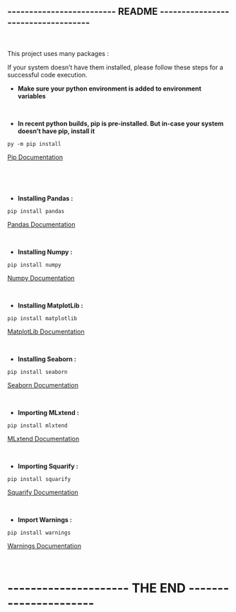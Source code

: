 **-------------------------    README  -----------------------------------**
----------------------------------------------------------------------------

 

This project uses many packages :

If your system doesn’t have them installed, please follow these steps for a
successful code execution.

-   **Make sure your python environment is added to environment variables**

 

-   **In recent python builds, pip is pre-installed. But in-case your system
    doesn’t have pip, install it**

~~~~~~~~~~~~~~~~~~~~~~~~~~~~~~~~~~~~~~~~~~~~~~~~~~~~~~~~~~~~~~~~~~~~~~~~~~~~~~~~
py -m pip install
~~~~~~~~~~~~~~~~~~~~~~~~~~~~~~~~~~~~~~~~~~~~~~~~~~~~~~~~~~~~~~~~~~~~~~~~~~~~~~~~

[Pip Documentation](https://pip.pypa.io/en/stable/)

 

 

-   **Installing Pandas :**

~~~~~~~~~~~~~~~~~~~~~~~~~~~~~~~~~~~~~~~~~~~~~~~~~~~~~~~~~~~~~~~~~~~~~~~~~~~~~~~~
pip install pandas
~~~~~~~~~~~~~~~~~~~~~~~~~~~~~~~~~~~~~~~~~~~~~~~~~~~~~~~~~~~~~~~~~~~~~~~~~~~~~~~~

[Pandas Documentation](https://pandas.pydata.org/pandas-docs/stable/)

 

-   **Installing Numpy :**

~~~~~~~~~~~~~~~~~~~~~~~~~~~~~~~~~~~~~~~~~~~~~~~~~~~~~~~~~~~~~~~~~~~~~~~~~~~~~~~~
pip install numpy
~~~~~~~~~~~~~~~~~~~~~~~~~~~~~~~~~~~~~~~~~~~~~~~~~~~~~~~~~~~~~~~~~~~~~~~~~~~~~~~~

[Numpy Documentation](https://docs.scipy.org/doc/)

 

-   **Installing MatplotLib :**

~~~~~~~~~~~~~~~~~~~~~~~~~~~~~~~~~~~~~~~~~~~~~~~~~~~~~~~~~~~~~~~~~~~~~~~~~~~~~~~~
pip install matplotlib
~~~~~~~~~~~~~~~~~~~~~~~~~~~~~~~~~~~~~~~~~~~~~~~~~~~~~~~~~~~~~~~~~~~~~~~~~~~~~~~~

[ MatplotLib Documentation​](https://matplotlib.org/)

 

-   **Installing Seaborn :**

~~~~~~~~~~~~~~~~~~~~~~~~~~~~~~~~~~~~~~~~~~~~~~~~~~~~~~~~~~~~~~~~~~~~~~~~~~~~~~~~
pip install seaborn
~~~~~~~~~~~~~~~~~~~~~~~~~~~~~~~~~~~~~~~~~~~~~~~~~~~~~~~~~~~~~~~~~~~~~~~~~~~~~~~~

[Seaborn Documentation](https://seaborn.pydata.org/)

 

-   **Importing MLxtend :**

~~~~~~~~~~~~~~~~~~~~~~~~~~~~~~~~~~~~~~~~~~~~~~~~~~~~~~~~~~~~~~~~~~~~~~~~~~~~~~~~
pip install mlxtend
~~~~~~~~~~~~~~~~~~~~~~~~~~~~~~~~~~~~~~~~~~~~~~~~~~~~~~~~~~~~~~~~~~~~~~~~~~~~~~~~

[MLxtend Documentation](https://rasbt.github.io/mlxtend/)

 

-   **Importing Squarify :**

~~~~~~~~~~~~~~~~~~~~~~~~~~~~~~~~~~~~~~~~~~~~~~~~~~~~~~~~~~~~~~~~~~~~~~~~~~~~~~~~
pip install squarify
~~~~~~~~~~~~~~~~~~~~~~~~~~~~~~~~~~~~~~~~~~~~~~~~~~~~~~~~~~~~~~~~~~~~~~~~~~~~~~~~

[Squarify Documentation](https://pypi.org/project/squarify/)

 

-   **Import Warnings :**

~~~~~~~~~~~~~~~~~~~~~~~~~~~~~~~~~~~~~~~~~~~~~~~~~~~~~~~~~~~~~~~~~~~~~~~~~~~~~~~~
pip install warnings
~~~~~~~~~~~~~~~~~~~~~~~~~~~~~~~~~~~~~~~~~~~~~~~~~~~~~~~~~~~~~~~~~~~~~~~~~~~~~~~~

[Warnings Documentation](https://docs.python.org/2/library/warnings.html)

 

**---------------------  THE END  ----------------------**
==========================================================
